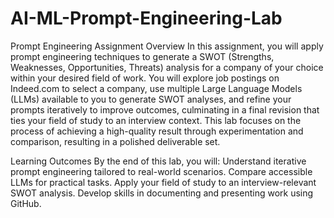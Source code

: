 # AI-ML-Prompt-Engineering-Lab

Prompt Engineering Assignment
Overview
In this assignment, you will apply prompt engineering techniques to generate a SWOT (Strengths, Weaknesses, Opportunities, Threats) analysis for a company of your choice within your desired field of work. You will explore job postings on Indeed.com to select a company, use multiple Large Language Models (LLMs) available to you to generate SWOT analyses, and refine your prompts iteratively to improve outcomes, culminating in a final revision that ties your field of study to an interview context. This lab focuses on the process of achieving a high-quality result through experimentation and comparison, resulting in a polished deliverable set.

Learning Outcomes
By the end of this lab, you will:
Understand iterative prompt engineering tailored to real-world scenarios.
Compare accessible LLMs for practical tasks.
Apply your field of study to an interview-relevant SWOT analysis.
Develop skills in documenting and presenting work using GitHub.
